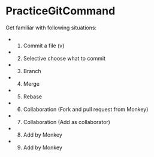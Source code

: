 # PracticeGitCommand


Get familiar with following situations:
- 1. Commit a file (v)
- 2. Selective choose what to commit
- 3. Branch
- 4. Merge
- 5. Rebase
- 6. Collaboration (Fork and pull request from Monkey) 
- 7. Collaboration (Add as collaborator)
- 8. Add by Monkey
- 9. Add by Monkey
